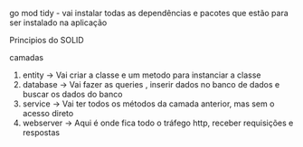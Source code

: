 go mod tidy - vai instalar todas as dependências e pacotes que estão para ser instalado na aplicação

Principios do SOLID

camadas 

1. entity -> Vai criar a classe e um metodo para instanciar a classe 
2. database -> Vai fazer as queries , inserir dados no banco de dados e buscar os dados do banco
3. service ->  Vai ter todos os métodos da camada anterior, mas sem o acesso direto
4. webserver ->  Aqui é onde fica todo o tráfego http, receber requisições e respostas